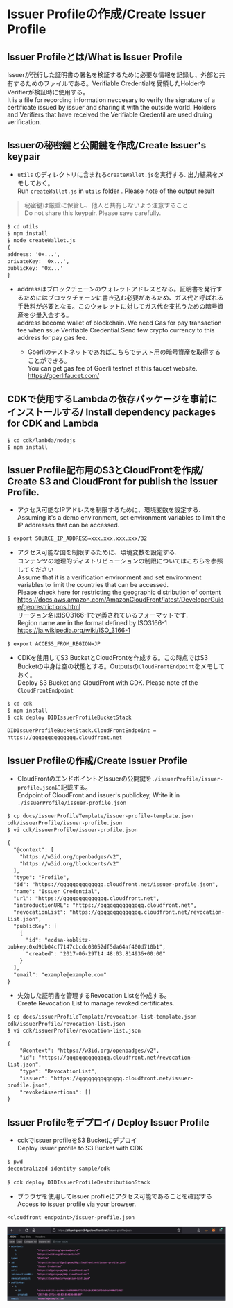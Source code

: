 Issuer Profileの作成/Create Issuer Profile
===

## Issuer Profileとは/What is Issuer Profile
Issuerが発行した証明書の署名を検証するために必要な情報を記録し、外部と共有するためのファイルである。Verifiable Credentialを受領したHolderやVerifierが検証時に使用する。  
It is a file for recording information neccesary to verify the signature of a certificate issued by issuer and sharing it with the outside world. 
Holders and Verifiers that have received the Verifiable Credentil are used druing verification.

## Issuerの秘密鍵と公開鍵を作成/Create Issuer's keypair

- `utils` のディレクトリに含まれる`createWallet.js`を実行する. 出力結果をメモしておく。  
Run `createWallet.js` in `utils` folder . Please note of the output result

> 秘密鍵は厳重に保管し、他人と共有しないよう注意すること.   
Do not share this keypair. Please save carefully.


```
$ cd utils
$ npm install
$ node createWallet.js 
{
address: '0x...',
privateKey: '0x...',
publicKey: '0x...'
}
```

- addressはブロックチェーンのウォレットアドレスとなる。証明書を発行するためにはブロックチェーンに書き込む必要があるため、ガス代と呼ばれる手数料が必要となる。このウォレットに対してガス代を支払うための暗号資産を少量入金する。  
address become wallet of blockchain. We need Gas for pay transaction fee when ssue Verifiable Credential.Send few crypto currency to this address for pay gas fee.

  - Goerliのテストネットであればこちらでテスト用の暗号資産を取得することができる。  
  You can get gas fee of Goerli testnet at this faucet website.  
    https://goerlifaucet.com/

## CDKで使用するLambdaの依存パッケージを事前にインストールする/ Install dependency packages for CDK and Lambda
```
$ cd cdk/lambda/nodejs
$ npm install
```

## Issuer Profile配布用のS3とCloudFrontを作成/ Create S3 and CloudFront for publish the Issuer Profile.

- アクセス可能なIPアドレスを制限するために、環境変数を設定する.  
Assuming it's a demo environment, set environment variables to limit the IP addresses that can be accessed.
```
$ export SOURCE_IP_ADDRESS=xxx.xxx.xxx.xxx/32
```

- アクセス可能な国を制限するために、環境変数を設定する.  
コンテンツの地理的ディストリビューションの制限についてはこちらを参照してください  
Assume that it is a verification environment and set environment variables to limit the countries that can be accessed.  
Please check here for restricting the geographic distribution of content  
https://docs.aws.amazon.com/AmazonCloudFront/latest/DeveloperGuide/georestrictions.html  
リージョン名はISO3166-1で定義されているフォーマットです.  
Region name are in the format defined by ISO3166-1
https://ja.wikipedia.org/wiki/ISO_3166-1

```
$ export ACCESS_FROM_REGION=JP
```

- CDKを使用してS3 BucketとCloudFrontを作成する。この時点ではS3 Bucketの中身は空の状態とする。Outputsの`CloudFrontEndpoint`をメモしておく。  
Deploy S3 Bucket and CloudFront with CDK. Please note of the `CloudFrontEndpoint`

```
$ cd cdk
$ npm install
$ cdk deploy DIDIssuerProfileBucketStack
```

```
DIDIssuerProfileBucketStack.CloudFrontEndpoint = https://qqqqqqqqqqqqqq.cloudfront.net
```


## Issuer Profileの作成/Create Issuer Profile

- CloudFrontのエンドポイントとIssuerの公開鍵を`./issuerProfile/issuer-profile.json`に記載する。  
Endpoint of CloudFront and issuer's publickey, Write it in `./issuerProfile/issuer-profile.json`
```
$ cp docs/issuerProfileTemplate/issuer-profile-template.json cdk/issuerProfile/issuer-profile.json
$ vi cdk/issuerProfile/issuer-profile.json
```
```
{
  "@context": [
    "https://w3id.org/openbadges/v2",
    "https://w3id.org/blockcerts/v2"
  ],
  "type": "Profile",
  "id": "https://qqqqqqqqqqqqqq.cloudfront.net/issuer-profile.json",
  "name": "Issuer Credential",
  "url": "https://qqqqqqqqqqqqqq.cloudfront.net",
  "introductionURL": "https://qqqqqqqqqqqqqq.cloudfront.net",
  "revocationList": "https://qqqqqqqqqqqqqq.cloudfront.net/revocation-list.json",
  "publicKey": [
    {
      "id": "ecdsa-koblitz-pubkey:0xd9bb04cf7147cbcdc03052df5da64af400d710b1",
      "created": "2017-06-29T14:48:03.814936+00:00"
    }
  ],
  "email": "example@example.com"
}
```


- 失効した証明書を管理するRevocation Listを作成する。  
Create Revocation List to manage revoked certificates.

```
$ cp docs/issuerProfileTemplate/revocation-list-template.json cdk/issuerProfile/revocation-list.json
$ vi cdk/issuerProfile/revocation-list.json
```
```
{
    "@context": "https://w3id.org/openbadges/v2",
    "id": "https://qqqqqqqqqqqqqq.cloudfront.net/revocation-list.json",
    "type": "RevocationList",
    "issuer": "https://qqqqqqqqqqqqqq.cloudfront.net/issuer-profile.json",
    "revokedAssertions": []
}
```


## Issuer Profileをデプロイ/ Deploy Issuer Profile

- cdkでissuer profileをS3 Bucketにデプロイ  
Deploy issuer profile to S3 Bucket with CDK
```
$ pwd 
decentralized-identity-sample/cdk

$ cdk deploy DIDIssuerProfileDestributionStack
```

- ブラウザを使用してissuer profileにアクセス可能であることを確認する  
Access to issuer profile via your browser.

```
<cloudfront endpoint>/issuer-profile.json
```

![issuer profile via browser](../images/issuer_profile.png)